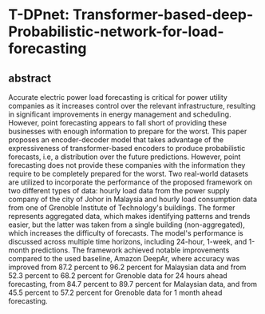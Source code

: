 # T-DPnet: Transformer-based-deep-Probabilistic-network-for-load-forecasting

## abstract
Accurate electric power load forecasting is critical for power utility companies as it increases control over the relevant infrastructure, resulting in significant improvements in energy management and scheduling. However, point forecasting appears to fall short of providing these businesses with enough information to prepare for the worst. This paper proposes an encoder-decoder model that takes advantage of the expressiveness of transformer-based encoders to produce probabilistic forecasts, i.e, a distribution over the future predictions. However, point forecasting does not provide these companies with the information they require to be completely prepared for the worst. Two real-world datasets are utilized to incorporate the performance of the proposed framework on two different types of data: hourly load data from the power supply company of the city of Johor in Malaysia and hourly load consumption data from one of Grenoble Institute of Technology's buildings. The former represents aggregated data, which makes identifying patterns and trends easier, but the latter was taken from a single building (non-aggregated), which increases the difficulty of forecasts. The model's performance is discussed across multiple time horizons, including 24-hour, 1-week, and 1-month predictions. The framework achieved notable improvements compared to the used baseline, Amazon DeepAr, where accuracy was improved from 87.2 percent to 96.2 percent for Malaysian data and from 52.3 percent to 68.2 percent for Grenoble data for 24 hours ahead forecasting, from 84.7 percent to 89.7 percent for Malaysian data, and from 45.5 percent to 57.2 percent for Grenoble data for 1 month ahead forecasting.


